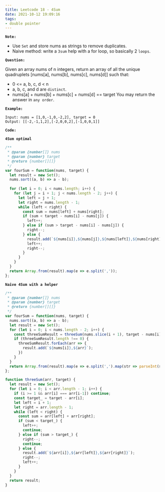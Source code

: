 ```yaml
---
title: Leetcode 18 - 4Sum
date: 2021-10-12 19:09:16
tags:
- double pointer
---
```

**`Note:`**
- Use `Set` and store nums as strings to remove duplicates.
- Naive method: write a `3sum` help with a for loop, so basically 2 `loops`.

**`Question:`**

Given an array nums of n integers, return an array of all the unique quadruplets [nums[a], nums[b], nums[c], nums[d]] such that:

- 0 <= a, b, c, d < n
- a, b, c, and d are `distinct`.
- nums[a] + nums[b] + nums[c] + nums[d] == target
You may return the answer in `any order`.

**`Example:`**
```
Input: nums = [1,0,-1,0,-2,2], target = 0
Output: [[-2,-1,1,2],[-2,0,0,2],[-1,0,0,1]]
```

**`Code:`**

**`4Sum optimal`**
```javascript
/**
 * @param {number[]} nums
 * @param {number} target
 * @return {number[][]}
 */
var fourSum = function(nums, target) {
  let result = new Set();
  nums.sort((a, b) => a - b);
  
  for (let i = 0; i < nums.length; i++) {
    for (let j = i + 1; j < nums.length - 2; j++) {
      let left = j + 1;
      let right = nums.length - 1;
      while (left < right) {
        const sum = nums[left] + nums[right];
        if (sum < target - nums[i] - nums[j]) {
          left++;
        } else if (sum > target - nums[i] - nums[j]) {
          right--;
        } else {
          result.add(`${nums[i]},${nums[j]},${nums[left]},${nums[right]}`);
          left++;
          right--;
        }
      }
    }
  }
  return Array.from(result).map(e => e.split(','));
};
```

**`Naive 4Sum with a helper`**
```javascript
/**
 * @param {number[]} nums
 * @param {number} target
 * @return {number[][]}
 */
var fourSum = function(nums, target) {
  nums.sort((a, b) => a - b);
  let result = new Set();
  for (let i = 0; i < nums.length - 2; i++) {
    const threeSumResult = threeSum(nums.slice(i + 1), target - nums[i]);
    if (threeSumResult.length !== 0) {
      threeSumResult.forEach(arr => {
        result.add(`${nums[i]},${arr}`);
      })
    }
  }
  return Array.from(result).map(e => e.split(',').map(str => parseInt(str)));
};

function threeSum(arr, target) {
  let result = new Set();
  for (let i = 0; i < arr.length - 1; i++) {
    if (i >= 1 && arr[i] === arr[i-1]) continue;
    const target_ = target - arr[i];
    let left = i + 1;
    let right = arr.length - 1;
    while (left < right) {
      const sum = arr[left] + arr[right];
      if (sum < target_) {
        left++;
        continue;
      } else if (sum > target_) {
        right--;
        continue;
      } else {
        result.add(`${arr[i]},${arr[left]},${arr[right]}`);
        right--;
        left++;
      }
    }
  }
  return result;
} 
```